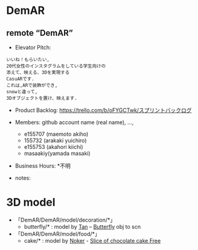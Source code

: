 # DemAR
## remote “DemAR”

* Elevator Pitch:

```
いいね！もらいたい,
20代女性のインスタグラムをしている学生向けの
添えて、映える、3Dを実現する
CasuARです.
これは,ARで装飾ができ,
snowと違って,
3Dオブジェクトを置け、映えます.
```

* Product Backlog:
https://trello.com/b/oFYGCTwk/スプリントバックログ


* Members: github account name (real name), ...,
    - e155707 (maemoto akiho)
    - 155732  (arakaki yuichiro)
    - e155753 (akahori kiichi)
    - masaakiy(yamada masaki)

* Business Hours: *不明
* notes:

# 3D model
- 「DemAR/DemAR/model/decoration/*」
    - butterfly/* : model by [Tan](https://sketchfab.com/Tan) – [Butterfly](https://sketchfab.com/models/35426d17345e4fd3b0532ed0fee951fa) obj to scn
- 「DemAR/DemAR/model/food/*」
    - cake/* : model by [Noker](https://jp.3dexport.com/noker) - [Slice of chocolate cake Free](https://jp.3dexport.com/free-3dmodel-slice-of-chocolate-cake-free-160470.htm)